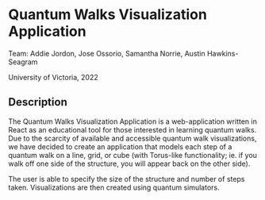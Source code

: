 # Quantum Walks Visualization Application
Team: Addie Jordon, Jose Ossorio, Samantha Norrie, Austin Hawkins-Seagram

University of Victoria, 2022

## Description

The Quantum Walks Visualization Application is a web-application written in React as an educational tool for those interested in learning quantum walks. Due to the scarcity of available and accessible quantum walk visualizations, we have decided to create an application that models each step of a quantum walk on a line, grid, or cube (with Torus-like functionality; ie. if you walk off one side of the structure, you will appear back on the other side).

The user is able to specify the size of the structure and number of steps taken. Visualizations are then created using quantum simulators.
